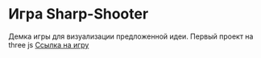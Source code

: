 # Игра Sharp-Shooter

Демка игры для визуализации предложенной идеи. Первый проект на three js
[Ссылка на игру](https://disappear32.github.io/Sharp-Shooter/)
